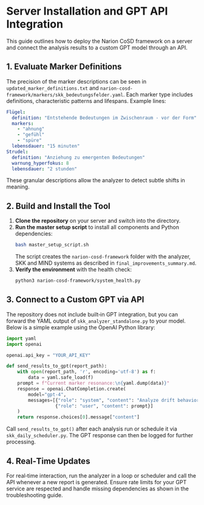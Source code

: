 # Server Installation and GPT API Integration

This guide outlines how to deploy the Narion CoSD framework on a server and connect the analysis results to a custom GPT model through an API.

## 1. Evaluate Marker Definitions

The precision of the marker descriptions can be seen in `updated_marker_definitions.txt` and `narion-cosd-framework/markers/skk_bedeutungsfelder.yaml`. Each marker type includes definitions, characteristic patterns and lifespans. Example lines:

```yaml
Flügel:
  definition: "Entstehende Bedeutungen im Zwischenraum - vor der Form"
  markers:
    - "ahnung"
    - "gefühl"
    - "spüre"
  lebensdauer: "15 minuten"
Strudel:
  definition: "Anziehung zu emergenten Bedeutungen"
  warnung_hyperfokus: 8
  lebensdauer: "2 stunden"
```

These granular descriptions allow the analyzer to detect subtle shifts in meaning.

## 2. Build and Install the Tool

1. **Clone the repository** on your server and switch into the directory.
2. **Run the master setup script** to install all components and Python dependencies:
   ```bash
   bash master_setup_script.sh
   ```
   The script creates the `narion-cosd-framework` folder with the analyzer, SKK and MIND systems as described in `final_improvements_summary.md`.
3. **Verify the environment** with the health check:
   ```bash
   python3 narion-cosd-framework/system_health.py
   ```

## 3. Connect to a Custom GPT via API

The repository does not include built‑in GPT integration, but you can forward the YAML output of `skk_analyzer_standalone.py` to your model. Below is a simple example using the OpenAI Python library:

```python
import yaml
import openai

openai.api_key = "YOUR_API_KEY"

def send_results_to_gpt(report_path):
    with open(report_path, 'r', encoding='utf-8') as f:
        data = yaml.safe_load(f)
    prompt = f"Current marker resonance:\n{yaml.dump(data)}"
    response = openai.ChatCompletion.create(
        model="gpt-4",
        messages=[{"role": "system", "content": "Analyze drift behavior."},
                  {"role": "user", "content": prompt}]
    )
    return response.choices[0].message["content"]
```

Call `send_results_to_gpt()` after each analysis run or schedule it via `skk_daily_scheduler.py`. The GPT response can then be logged for further processing.

## 4. Real‑Time Updates

For real‑time interaction, run the analyzer in a loop or scheduler and call the API whenever a new report is generated. Ensure rate limits for your GPT service are respected and handle missing dependencies as shown in the troubleshooting guide.

